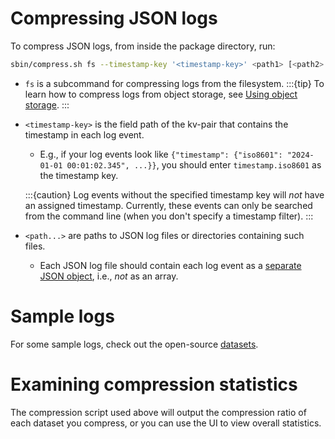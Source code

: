 # Compressing JSON logs

To compress JSON logs, from inside the package directory, run:

```bash
sbin/compress.sh fs --timestamp-key '<timestamp-key>' <path1> [<path2> ...]
```

* `fs` is a subcommand for compressing logs from the filesystem.
  :::{tip}
  To learn how to compress logs from object storage, see
  [Using object storage](../guides-using-object-storage/index).
  :::

* `<timestamp-key>` is the field path of the kv-pair that contains the timestamp in each log event.
    * E.g., if your log events look like
      `{"timestamp": {"iso8601": "2024-01-01 00:01:02.345", ...}}`, you should enter
      `timestamp.iso8601` as the timestamp key.

  :::{caution}
  Log events without the specified timestamp key will _not_ have an assigned timestamp. Currently,
  these events can only be searched from the command line (when you don't specify a timestamp
  filter).
  :::

* `<path...>` are paths to JSON log files or directories containing such files.
    * Each JSON log file should contain each log event as a [separate JSON object][json-log-format],
      i.e., _not_ as an array.

# Sample logs

For some sample logs, check out the open-source [datasets](../resources-datasets.md).

# Examining compression statistics

The compression script used above will output the compression ratio of each dataset you compress, or
you can use the UI to view overall statistics.

[json-log-format]: ../quick-start-cluster-setup/index.md#clp-json
